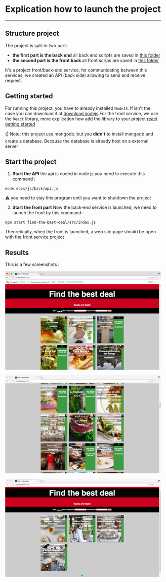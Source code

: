 # Explication how to launch the project #
----

## Structure project ##

The project is split in two part:  
- **the first part is the back end** all back end scripts are saved in [this folder](docs/js/back)
- **the second part is the front back** all front scrips are saved in [this folder](find-the-best-deal/src)

It's a project front/back-end service, for communicating between this services, we created an API (back side) allowing to send and receive request.

## Getting started ##
For running this project, you have to already installed `NodeJS`. If isn't the case you can download it at [download nodejs](https://nodejs.org/en/download/)
For the front service, we use the `React` library, more explication how add the library to your project [react getting started](https://reactjs.org/docs/try-react.html)

:point_up: Note: this project use mongodb, but you **didn't** to install mongodb and create a database. Because the database is already host on a external server

## Start the project ##
1. **Start the API** the api is coded in node js you need to execute this command :
```
node docs/js/back/api.js
```
:warning: you need to stay this program until you want to shutdown the project

2. **Start the front part** Now the back-end service is launched, we need to launch the front by this command :
```
npm start find-the-best-deal/src/index.js
```
Theoretically, when the front is launched, a web site page should be open with the front service project  

## Results ##
This is a few screenshots :

![Alt text](/img/screen01.jpeg?raw=true "Screen home page")

![Alt text](/img/screen02.jpeg?raw=true "Screen restaurants with discounts")

![Alt text](/img/screen03.jpeg?raw=true "Screen result of filtering")
